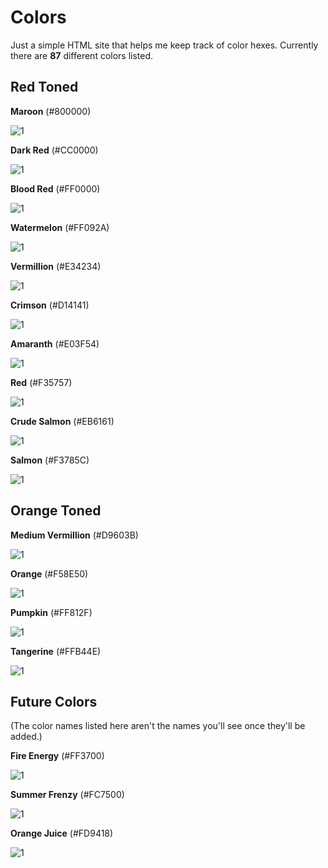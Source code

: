 # Colors

Just a simple HTML site that helps me keep track of color hexes. Currently there are **87** different colors listed.

## Red Toned
**Maroon** (#800000)

![1](https://dummyimage.com/130x130/800000/800000) 

**Dark Red** (#CC0000)

![1](https://dummyimage.com/130x130/cc0000/cc0000)

**Blood Red** (#FF0000)

![1](https://dummyimage.com/130x130/ff0000/ff0000)

**Watermelon** (#FF092A)

![1](https://dummyimage.com/130x130/ff092a/ff092a)

**Vermillion** (#E34234)

![1](https://dummyimage.com/130x130/e34234/e34234)

**Crimson** (#D14141)

![1](https://dummyimage.com/130x130/d14141/d14141)

**Amaranth** (#E03F54)

![1](https://dummyimage.com/130x130/e03f54/e03f54)

**Red** (#F35757)

![1](https://dummyimage.com/130x130/f35757/f35757)

**Crude Salmon** (#EB6161)

![1](https://dummyimage.com/130x130/eb6161/eb6161)

**Salmon** (#F3785C)

![1](https://dummyimage.com/130x130/f3785c/f3785c)

## Orange Toned

**Medium Vermillion** (#D9603B)

![1](https://dummyimage.com/130x130/d9603b/d960b3)

**Orange** (#F58E50)

![1](https://dummyimage.com/130x130/f58e50/f58e50)

**Pumpkin** (#FF812F)

![1](https://dummyimage.com/130x130/ff812f/ff812f)

**Tangerine** (#FFB44E)

![1](https://dummyimage.com/130x130/ffb44e/ffb44e)



## Future Colors

(The color names listed here aren't the names you'll see once they'll be added.)

**Fire Energy** (#FF3700)

![1](https://dummyimage.com/100x100/ff3700/ff3700)

**Summer Frenzy** (#FC7500)

![1](https://dummyimage.com/100x100/fc7500/fc7500)


**Orange Juice** (#FD9418)

![1](https://dummyimage.com/100x100/fd9418/fd9418)




